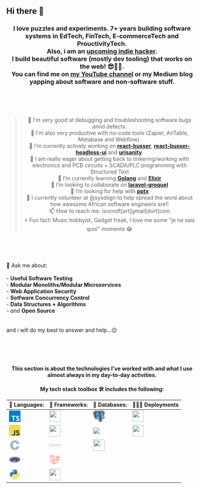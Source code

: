 ## Hi there 👋

<h3 align="center">I love puzzles and experiments. 7+ years building software systems in EdTech, FinTech, E-commerceTech and ProuctivityTech. <br> Also, i am an <a href="https://oparand-home.surge.sh/products.html">upcoming indie hacker</a>. <br> I build beautiful software (mostly dev tooling) that works on the web! 😎🙌🏾. <br> You can find me on <a href="https://www.youtube.com/@ifeoraokechukwu">my YouTube channel</a> or <a hre="https://isocroft.medium.com/">my Medium blog</a> yapping about software and non-software stuff.</h3>

<br><br><br>

<div align="center">

>🥽 I'm very good at debugging and troubleshooting software bugs annd defects.<br>
>🎒 I'm also very productive with no-code tools (Zapier, AirTable, Metabase and Webflow).<br>
>🔭 I’m currently actively working on [**react-busser**](https://github.com/codesplinta/busser), [**react-busser-headless-ui**](https://github.com/isocroft/react-busser-headless-ui) and [**urisanity**](https://github.com/codesplinta/URISanity).<br>
>🎱 I am really eager about getting back to tinkering/working with electronics and PCB circuits + SCADA/PLC programming with Structured Text<br>
>🌱 I’m currently learning [**Golang**](https://go.dev/) and [**Elixir**](https://elixir-lang.org/)<br>
>👯 I’m looking to collaborate on [**laravel-groquel**](https://github.com/isocroft/laravel-groquel)<br>
>🤔 I’m looking for help with [**pptx**](https://github.com/isocroft/pptx)<br>
>💯 I currently volunteer at @sysdsgn to help spread the word about how awesome African software engineers are!!<br>
>📫 How to reach me: isocroft\[art\]gmail\[dort\]com<br>
>⚡ Fun fact: Music hobbyist, Gadget freak, I love me some "je ne sais quoi" moments 😂

<br><br><br>

<p align="left">
💬 Ask me about:<br><br>
   - <b>Useful Software Testing</b><br>
   - <b>Modular Monoliths/Modular Microservices</b><br>
   - <b>Web Application Security</b><br>
   - <b>Sotfware Concurrency Control</b><br>
   - <b>Data Structures + Algorithms</b><br>
   - <i>and</i> <b>Open Source</b><br>
  <br><br><span>and i will do my best to answer and help...😉</span>
</p>

</div>

<br><br><br>

<h4 align="center">
  This section is about the technologies I've worked with and what I use almost always in my day-to-day activities.
</h4>
<p align= "center"><b>My tech stack toolbox 🛠 includes the following:</p>


<!-- ## Upcoming Languages -->
<!--<code><img height="30" src="https://cdn.simpleicons.org/go"></code>--> 

<!-- ## Upcoming Frameworks -->
<!--<code><img height="30" src="https://res.cloudinary.com/dgqfojhx4/image/upload/v1674506214/brimble-assets/nuxt_jezlae.svg"></code>-->
<!-- <code><img height="30" src="https://res.cloudinary.com/dgqfojhx4/image/upload/v1674506215/brimble-assets/vue_ms0yrd.svg"></code>-->

<!-- ## Upcoming Frameworks -->
<!--<code><img height="35" src="https://cdn.simpleicons.org/flask/gray"></code>-->



<div align="center">

| **🐚 Languages:**                                                                                                                                                            | **🎱 Frameworks:**                                                                                                                                                            | **💽 Databases:**                                                        | **👨🏽‍💻 Deployments**               |
|-----------------------------------------------------------------------------------------------------------------------------------------------------------------------------|------------------------------------------------------------------------------------------------------------------------------------------------------------------------------| -------------------------------------------------------------------------|----------------------------------------------------------|
| <code><img height="30" width="30" src="https://raw.githubusercontent.com/github/explore/80688e429a7d4ef2fca1e82350fe8e3517d3494d/topics/typescript/typescript.png"></code>  | <code><img height="30" width="30" src="https://cdn.simpleicons.org/nextdotjs/gray"></code>                                                                           | <code><img height="30" width="30" src="https://raw.githubusercontent.com/github/explore/80688e429a7d4ef2fca1e82350fe8e3517d3494d/topics/postgresql/postgresql.png"></code>                                                                      | <a href="https://vercel.com"><img height="30" width="30" src="https://cdn.simpleicons.org/vercel/gray"></a>       |
| <code><img height="30" src="https://raw.githubusercontent.com/github/explore/80688e429a7d4ef2fca1e82350fe8e3517d3494d/topics/javascript/javascript.png"></code>                                  | <code><img height="30" width="30"  src="https://res.cloudinary.com/dgqfojhx4/image/upload/v1674506214/brimble-assets/react_enqbki.svg"></code>                        | <code><img height="50" src="https://cdn.simpleicons.org/mongodb"></code>       | <a href="https://netlify.com"><img height="30" width="30" src="https://res.cloudinary.com/dgqfojhx4/image/upload/v1686909209/brimble-assets/netlify_bwxw0a.svg"></a> |
| <code><img height="30" width="30" src="https://raw.githubusercontent.com/github/explore/80688e429a7d4ef2fca1e82350fe8e3517d3494d/topics/c/c.png"></code>                    | <code><img height="30" width="30" src="https://raw.githubusercontent.com/github/explore/80688e429a7d4ef2fca1e82350fe8e3517d3494d/topics/express/express.png"></code> | <code><img height="30" width="30" src="https://cdn.simpleicons.org/mysql"></code> | <!--<code></code>-->  |
| <code><img height="30" width="30" src="https://raw.githubusercontent.com/github/explore/80688e429a7d4ef2fca1e82350fe8e3517d3494d/topics/php/php.png"></code>                | <code><img height="30" width="30" src="https://raw.githubusercontent.com/github/explore/80688e429a7d4ef2fca1e82350fe8e3517d3494d/topics/laravel/laravel.png"></code> | <!--<code></code>-->                                                     | <!--<code></code>-->  |
| <code><img height="30" width="30" src="https://raw.githubusercontent.com/github/explore/80688e429a7d4ef2fca1e82350fe8e3517d3494d/topics/python/python.png"></code>          | <code><img height="30" width="30" src="https://res.cloudinary.com/dgqfojhx4/image/upload/v1686908051/brimble-assets/fastapi-1_xr24t8.svg"></code>                    | <!--<code></code>-->                                                     | <!--<code></code>-->  

</div>




